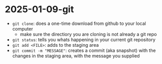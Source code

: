 # 2025-01-09-git
- `git clone`: does a one-time download from github to your local computer
    - make sure the directiory you are cloning is not already a git repo 
 - `git status`: tells you whats happening in your current git repository 
 - `git add <FILE>`: adds <FILE> to the staging area 
 - `git commit -m "MESSAGE"`: creates a commit (aka snapshot) with the changes in the staging area, with the message you supplied 